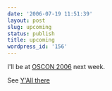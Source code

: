 ```yaml
---
date: '2006-07-19 11:51:39'
layout: post
slug: upcoming
status: publish
title: upcoming
wordpress_id: '156'
---
```


I'll be at [OSCON 2006](http://conferences.oreillynet.com/os2006/) next week.




See [Y'All there](http://www.bloglines.com/search?q=upcoming+oscon&ql=en&s=fr&pop=n&news=m&n=20)
